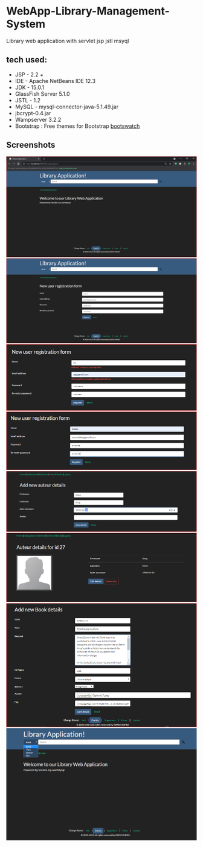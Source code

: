 # WebApp-Library-Management-System

Library web application with servlet jsp jstl msyql

## tech used:
* JSP - 2.2 +
* IDE - Apache NetBeans IDE 12.3
* JDK - 15.0.1
* GlassFish Server 5.1.0
* JSTL - 1.2
* MySQL - mysql-connector-java-5.1.49.jar
* jbcrypt-0.4.jar 
* Wampserver 3.2.2
* Bootstrap : Free themes for Bootstrap [bootswatch](https://bootswatch.com/)

## Screenshots
![1](Pictures/1.PNG)
![2](Pictures/2.PNG)
![3](Pictures/3.PNG)
![4](Pictures/4.PNG)
![5](Pictures/5.PNG)
![6](Pictures/6.PNG)
![7](Pictures/7.PNG)
![8](Pictures/8.PNG)
